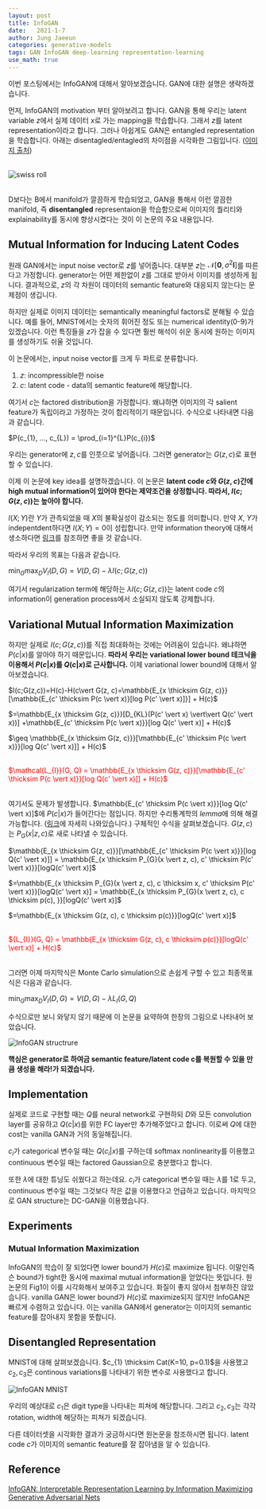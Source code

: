 ```yaml
---
layout: post
title: InfoGAN
date:   2021-1-7
author: Jung Jaeeun
categories: generative-models 
tags: GAN InfoGAN deep-learning representation-learning
use_math: true
---
```


이번 포스팅에서는 InfoGAN에 대해서 알아보겠습니다. GAN에 대한 설명은 생략하겠습니다.

먼저, InfoGAN의 motivation 부터 알아보려고 합니다. GAN을 통해 우리는 latent variable $z$에서 실제 데이터 $x$로 가는 mapping을 학습합니다. 그래서 $z$를 latent representation이라고 합니다. 그러나 아쉽게도 GAN은 entangled representation을 학습합니다. 아래는 disentagled/entagled의 차이점을 시각화한 그림입니다. ([이미지 출처](https://science.sciencemag.org/content/295/5552/7/tab-figures-data)) <br><br>

![swiss roll](https://science.sciencemag.org/content/sci/295/5552/7/F1.medium.gif) <br><br>

D보다는 B에서 manifold가 깔끔하게 학습되었고, GAN을 통해서 이런 깔끔한 manifold, 즉 **disentangled** representaion을 학습함으로써 이미지의 퀄리티와 explainability를 동시에 향상시켰다는 것이 이 논문의 주요 내용입니다.

## Mutual Information for Inducing Latent Codes

원래 GAN에서는 input noise vector로 $z$를 넣어줍니다. 대부분 $z$는 $\mathcal{N}[\mathbf{0}, \sigma^{2} \mathbf{I}]$를 따른다고 가정합니다. generator는 어떤 제한없이 $z$를 그대로 받아서 이미지를 생성하게 됩니다. 결과적으로, $z$의 각 차원이 데이터의 semantic feature와 대응되지 않는다는 문제점이 생깁니다. 

하지만 실제로 이미지 데이터는 semantically meaningful factors로 분해될 수 있습니다. 예를 들어, MNIST에서는 숫자의 휘어진 정도 또는 numerical identity(0-9)가 있겠습니다. 이런 특징들을 $z$가 잡을 수 있다면 훨씬 해석이 쉬운 동시에 원하는 이미지를 생성하기도 쉬울 것입니다.

이 논문에서는, input noise vector를 크게 두 파트로 분류합니다. 
1. $z$: incompressible한 noise
2. $c$: latent code - data의 semantic feature에 해당합니다.

여기서 $c$는 factored distribution을 가정합니다. 왜냐하면 이미지의 각 salient feature가 독립이라고 가정하는 것이 합리적이기 때문입니다. 수식으로 나타내면 다음과 같습니다. 

$P(c_{1}, ..., c_{L}) = \prod_{i=1}^{L}P(c_{i})$

우리는 generator에 $z, c$를 인풋으로 넣어줍니다. 그러면 generator는 $G(z, c)$로 표현할 수 있습니다.

이제 이 논문에 key idea를 설명하겠습니다. 이 논문은 **latent code $c$와 $G(z, c)$간에 high mutual information이 있어야 한다는 제약조건을 상정합니다. 따라서, $I(c;G(z, c))$는 높아야 합니다.**

$I(X;Y)$란 $Y$가 관측되었을 때 $X$의 불확실성이 감소되는 정도를 의미합니다. 만약 $X$, $Y$가 indepentdent하다면 $I(X;Y)=0$이 성립합니다. 만약 information theory에 대해서 생소하다면 [링크](https://en.wikipedia.org/wiki/Conditional_entropy)를 참조하면 좋을 것 같습니다.

따라서 우리의 목표는 다음과 같습니다.

$\min_{G}\max_{D}V_{I}(D, G) = V(D, G)-\lambda I(c;G(z,c))$

여기서 regularization term에 해당하는 $\lambda I(c;G(z,c))$는 latent code $c$의 information이 generation process에서 소실되지 않도록 강제합니다.

## Variational Mutual Information Maximization

하지만 실제로 $I(c;G(z,c))$를 직접 최대화하는 것에는 어려움이 있습니다. 왜냐하면 $P(c \vert x)$를 알아야 하기 때문입니다. **따라서 우리는 variational lower bound 테크닉을 이용해서 $P(c \vert x)$를 $Q(c \vert x)$로 근사합니다.** 이제 variational lower bound에 대해서 알아보겠습니다.

$I(c;G(z,c))=H(c)-H(c\vert G(z, c)=\mathbb{E_{x \thicksim G(z, c)}}[\mathbb{E_{c' \thicksim P(c \vert x)}[log P(c' \vert x)]}] + H(c)$

$=\mathbb{E_{x \thicksim G(z, c)}}[D_{KL}(P(c' \vert x) \vert\vert Q(c' \vert x))] +\mathbb{E_{c' \thicksim P(c \vert x)}}[log Q(c' \vert x)] + H(c)$

$\geq \mathbb{E_{x \thicksim G(z, c)}}[\mathbb{E_{c' \thicksim P(c \vert x)}}[log Q(c' \vert x)]] + H(c)$

<br><font color='red'>$\mathcal{L_{I}}(G, Q) = \mathbb{E_{x \thicksim G(z, c)}}[\mathbb{E_{c' \thicksim P(c \vert x)}}[log Q(c' \vert x)]] + H(c)$</font><br><br>

여기서도 문제가 발생합니다. $\mathbb{E_{c' \thicksim P(c \vert x)}}[log Q(c' \vert x)]$에 $P(c \vert x)$가 들어간다는 점입니다. 하지만 수리통계학의 *lemma*에 의해 해결가능합니다. ([링크](http://aoliver.org/correct-proof-of-infogan-lemma)에 자세히 나와있습니다.) 구체적인 수식을 살펴보겠습니다. $G(z, c)$는 $P_{G}(x \vert z, c)$로 새로 나타낼 수 있습니다. 

$\mathbb{E_{x \thicksim G(z, c)}}[\mathbb{E_{c' \thicksim P(c \vert x)}}[log Q(c' \vert x)]] = \mathbb{E_{x \thicksim P_{G}(x \vert z, c), c' \thicksim P(c' \vert x)}}[logQ(c' \vert x)]$

$=\mathbb{E_{x \thicksim P_{G}(x \vert z, c), c \thicksim x, c' \thicksim P(c' \vert x)}}[logQ(c' \vert x)] = \mathbb{E_{x \thicksim P_{G}(x \vert z, c), c \thicksim p(c), }}[logQ(c' \vert x)]$

$=\mathbb{E_{x \thicksim G(z, c), c \thicksim p(c)}}[logQ(c' \vert x)]$

<br><font color='red'>${L_{I}}(G, Q) = \mathbb{E_{x \thicksim G(z, c), c \thicksim p(c)}}[logQ(c' \vert x)] + H(c)$</font><br><br>

그러면 이제 마지막식은 Monte Carlo simulation으로 손쉽게 구할 수 있고 최종목표식은 다음과 같습니다. 

$\min_{G}\max_{D}V_{I}(D, G) = V(D, G)-\lambda{L_{I}}(G, Q)$

수식으로만 보니 와닿지 않기 때문에 이 논문을 요약하여 한장의 그림으로 나타내어 보았습니다. 

![InfoGAN structrure](../../../../img/gans/infoGAN.png)

**핵심은 generator로 하여금 semantic feature/latent code c를 복원할 수 있을 만큼 생성을 해라!가 되겠습니다.**

## Implementation

실제로 코드로 구현할 때는 $Q$를 neural network로 구현하되 $D$와 모든 convolution layer를 공유하고 $Q(c \vert x)$를 위한 FC layer만 추가해주었다고 합니다. 이로써 $Q$에 대한 cost는 vanilla GAN과 거의 동일해집니다. 

$c_{i}$가 categorical 변수일 때는 $Q(c _{i}\vert x)$를 구하는데 softmax nonlinearity를 이용했고 continuous 변수일 때는 factored Gaussian으로 충분했다고 합니다. 

또한 $\lambda$에 대한 튜닝도 쉬웠다고 하는데요. $c_{i}$가 categorical 변수일 때는 $\lambda$를 1로 두고, continuous 변수일 때는 그것보다 작은 값을 이용했다고 언급하고 있습니다. 마지막으로 GAN structure는 DC-GAN을 이용했습니다.

## Experiments

### Mutual Information Maximization

InfoGAN의 학습이 잘 되었다면 lower bound가 $H(c)$로 maximize 됩니다. 이말인즉슨 bound가 tight한 동시에 maximal mutual information을 얻었다는 뜻입니다. 원논문의 Fig1이 이를 시각화해서 보여주고 있습니다. 화질이 좋지 않아서 첨부하진 않았습니다. vanilla GAN은 lower bound가 $H(c)$로 maximize되지 않지만 InfoGAN은 빠르게 수렴하고 있습니다. 이는 vanilla GAN에서 generator는 이미지의 semantic feature를 잡아내지 못함을 뜻합니다.

## Disentangled Representation

MNIST에 대해 살펴보겠습니다. $c_{1} \thicksim Cat(K=10, p=0.1)$을 사용했고 $c_{2}, c_{3}$은 continous variations를 나타내기 위한 변수로 사용했다고 합니다.

![InfoGAN MNIST](../../../../img/gans/infogan-mnist.png)

우리의 예상대로 $c_{1}$은 digit type을 나타내는 피쳐에 해당합니다. 그리고 $c_{2}, c_{3}$는 각각 rotation, width에 해당하는 피쳐가 되겠습니다. 

다른 데이터셋을 시각화한 결과가 궁금하시다면 원논문을 참조하시면 됩니다. latent code $c$가 이미지의 semantic feature를 잘 잡아냄을 알 수 있습니다.

## Reference

[InfoGAN: Interpretable Representation Learning by
Information Maximizing Generative Adversarial Nets](https://arxiv.org/pdf/1606.03657.pdf)